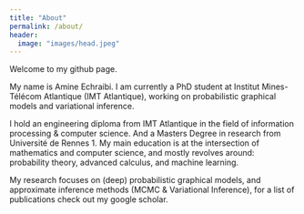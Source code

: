 ```yaml
---
title: "About"
permalink: /about/
header:
  image: "images/head.jpeg"
---
```


Welcome to my github page.

My name is Amine Echraibi. I am currently a PhD student at Institut Mines-Télécom Atlantique (IMT Atlantique), working on probabilistic graphical models and variational inference.

I hold an engineering diploma from IMT Atlantique in the field of information processing & computer science. And a Masters Degree in research from Université de Rennes 1. My main education is at the intersection of mathematics and computer science, and mostly revolves around: probability theory, advanced calculus, and machine learning.

My research focuses on (deep) probabilistic graphical models, and approximate inference methods (MCMC & Variational Inference), for a list of publications check out my google scholar.
